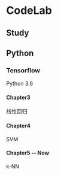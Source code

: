 # CodeLab

## Study

## Python

### Tensorflow

Python 3.6

#### Chapter3

线性回归

#### Chapter4

SVM

#### Chapter5 -- Now

k-NN

